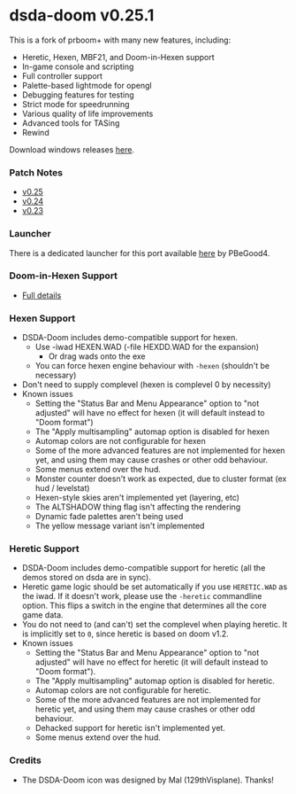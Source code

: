 # dsda-doom v0.25.1
This is a fork of prboom+ with many new features, including:
- Heretic, Hexen, MBF21, and Doom-in-Hexen support
- In-game console and scripting
- Full controller support
- Palette-based lightmode for opengl
- Debugging features for testing
- Strict mode for speedrunning
- Various quality of life improvements
- Advanced tools for TASing
- Rewind

Download windows releases [here](https://drive.google.com/drive/folders/1KMU1dY0HZrY5h2EyPzxxXuyH8DunAJV_?usp=sharing).

### Patch Notes
- [v0.25](./patch_notes/v0.25.md)
- [v0.24](./patch_notes/v0.24.md)
- [v0.23](./patch_notes/v0.23.md)

### Launcher
There is a dedicated launcher for this port available [here](https://github.com/Pedro-Beirao/dsda-launcher) by PBeGood4.

### Doom-in-Hexen Support
- [Full details](./docs/doom_in_hexen.md)

### Hexen Support
- DSDA-Doom includes demo-compatible support for hexen.
  - Use -iwad HEXEN.WAD (-file HEXDD.WAD for the expansion)
    - Or drag wads onto the exe
  - You can force hexen engine behaviour with `-hexen` (shouldn't be necessary)
- Don't need to supply complevel (hexen is complevel 0 by necessity)
- Known issues
  - Setting the "Status Bar and Menu Appearance" option to "not adjusted" will have no effect for hexen (it will default instead to "Doom format")
  - The "Apply multisampling" automap option is disabled for hexen
  - Automap colors are not configurable for hexen
  - Some of the more advanced features are not implemented for hexen yet, and using them may cause crashes or other odd behaviour.
  - Some menus extend over the hud.
  - Monster counter doesn't work as expected, due to cluster format (ex hud / levelstat)
  - Hexen-style skies aren't implemented yet (layering, etc)
  - The ALTSHADOW thing flag isn't affecting the rendering
  - Dynamic fade palettes aren't being used
  - The yellow message variant isn't implemented

### Heretic Support
- DSDA-Doom includes demo-compatible support for heretic (all the demos stored on dsda are in sync).
- Heretic game logic should be set automatically if you use `HERETIC.WAD` as the iwad. If it doesn't work, please use the `-heretic` commandline option. This flips a switch in the engine that determines all the core game data.
- You do not need to (and can't) set the complevel when playing heretic. It is implicitly set to `0`, since heretic is based on doom v1.2.
- Known issues
  - Setting the "Status Bar and Menu Appearance" option to "not adjusted" will have no effect for heretic (it will default instead to "Doom format").
  - The "Apply multisampling" automap option is disabled for heretic.
  - Automap colors are not configurable for heretic.
  - Some of the more advanced features are not implemented for heretic yet, and using them may cause crashes or other odd behaviour.
  - Dehacked support for heretic isn't implemented yet.
  - Some menus extend over the hud.

### Credits
- The DSDA-Doom icon was designed by Mal (129thVisplane). Thanks!
